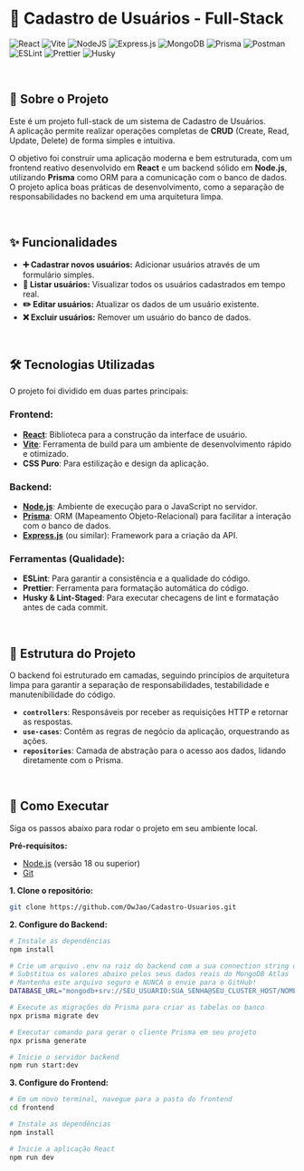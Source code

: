 # 🚀 Cadastro de Usuários - Full-Stack

![React](https://img.shields.io/badge/react-%2320232a.svg?style=for-the-badge&logo=react&logoColor=%2361DAFB)
![Vite](https://img.shields.io/badge/vite-%23646CFF.svg?style=for-the-badge&logo=vite&logoColor=white)
![NodeJS](https://img.shields.io/badge/node.js-6DA55F?style=for-the-badge&logo=node.js&logoColor=white)
![Express.js](https://img.shields.io/badge/Express.js-000000?style=for-the-badge&logo=express&logoColor=white)
![MongoDB](https://img.shields.io/badge/MongoDB-47A248?style=for-the-badge&logo=mongodb&logoColor=white)
![Prisma](https://img.shields.io/badge/Prisma-3982CE?style=for-the-badge&logo=Prisma&logoColor=white)
![Postman](https://img.shields.io/badge/Postman-FF6C37?style=for-the-badge&logo=postman&logoColor=white)
![ESLint](https://img.shields.io/badge/ESLint-4B32C3?style=for-the-badge&logo=eslint&logoColor=white)
![Prettier](https://img.shields.io/badge/Prettier-F7B93E?style=for-the-badge&logo=prettier&logoColor=white)
![Husky](https://img.shields.io/badge/Husky-white?style=for-the-badge&logo=husky&logoColor=black)

<br>

## 📖 Sobre o Projeto

Este é um projeto full-stack de um sistema de Cadastro de Usuários.  
A aplicação permite realizar operações completas de **CRUD** (Create, Read, Update, Delete) de forma simples e intuitiva.

O objetivo foi construir uma aplicação moderna e bem estruturada, com um frontend reativo desenvolvido em **React** e um backend sólido em **Node.js**, utilizando **Prisma** como ORM para a comunicação com o banco de dados. O projeto aplica boas práticas de desenvolvimento, como a separação de responsabilidades no backend em uma arquitetura limpa.

<br>

## ✨ Funcionalidades

-   **➕ Cadastrar novos usuários:** Adicionar usuários através de um formulário simples.
-   **📄 Listar usuários:** Visualizar todos os usuários cadastrados em tempo real.
-   **✏️ Editar usuários:** Atualizar os dados de um usuário existente.
-   **❌ Excluir usuários:** Remover um usuário do banco de dados.

<br>

## 🛠️ Tecnologias Utilizadas

O projeto foi dividido em duas partes principais:

### **Frontend:**

-   **[React](https://react.dev/)**: Biblioteca para a construção da interface de usuário.
-   **[Vite](https://vitejs.dev/)**: Ferramenta de build para um ambiente de desenvolvimento rápido e otimizado.
-   **CSS Puro**: Para estilização e design da aplicação.

### **Backend:**

-   **[Node.js](https://nodejs.org/)**: Ambiente de execução para o JavaScript no servidor.
-   **[Prisma](https://www.prisma.io/)**: ORM (Mapeamento Objeto-Relacional) para facilitar a interação com o banco de dados.
-   **[Express.js](https://expressjs.com/)** (ou similar): Framework para a criação da API.

### **Ferramentas (Qualidade):**

-   **ESLint**: Para garantir a consistência e a qualidade do código.
-   **Prettier**: Ferramenta para formatação automática do código.
-   **Husky & Lint-Staged**: Para executar checagens de lint e formatação antes de cada commit.

<br>

## 📂 Estrutura do Projeto

O backend foi estruturado em camadas, seguindo princípios de arquitetura limpa para garantir a separação de responsabilidades, testabilidade e manutenibilidade do código.

-   **`controllers`**: Responsáveis por receber as requisições HTTP e retornar as respostas.
-   **`use-cases`**: Contêm as regras de negócio da aplicação, orquestrando as ações.
-   **`repositories`**: Camada de abstração para o acesso aos dados, lidando diretamente com o Prisma.

<br>

## 🚀 Como Executar

Siga os passos abaixo para rodar o projeto em seu ambiente local.

**Pré-requisitos:**
-   [Node.js](https://nodejs.org/en) (versão 18 ou superior)
-   [Git](https://git-scm.com/)

**1. Clone o repositório:**
```bash
git clone https://github.com/OwJao/Cadastro-Usuarios.git
```
**2. Configure do Backend:**
```bash
# Instale as dependências
npm install

# Crie um arquivo .env na raiz do backend com a sua connection string do banco de dados
# Substitua os valores abaixo pelos seus dados reais do MongoDB Atlas
# Mantenha este arquivo seguro e NUNCA o envie para o GitHub!
DATABASE_URL="mongodb+srv://SEU_USUARIO:SUA_SENHA@SEU_CLUSTER_HOST/NOME_DO_BANCO?retryWrites=true&w=majority&appName=NOME_DO_SEU_APP"

# Execute as migrações do Prisma para criar as tabelas no banco
npx prisma migrate dev

# Executar comando para gerar o cliente Prisma em seu projeto
npx prisma generate

# Inicie o servidor backend
npm run start:dev
```
**3. Configure do Frontend:**
```bash
# Em um novo terminal, navegue para a pasta do frontend
cd frontend

# Instale as dependências
npm install

# Inicie a aplicação React
npm run dev
```
